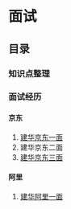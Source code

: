 # 面试

## 目录

### 知识点整理

### 面试经历

#### 京东
1. [建华京东一面](process/jianhua-jd-1.md)
2. 建华京东二面
3. [建华京东三面](process/jianhua-jd-3.md)

#### 阿里
1. [建华阿里一面](process/jianhua-ali-1.md)